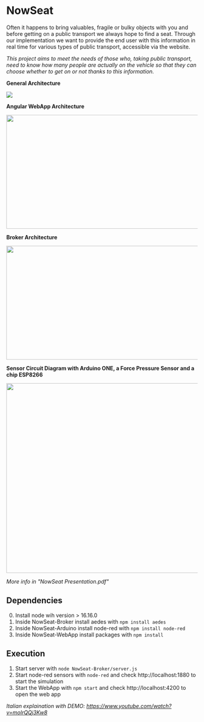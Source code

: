 
# NowSeat

Often it happens to bring valuables, fragile or bulky objects with you and before getting on a public transport we always hope to find a seat. Through our implementation we want to provide the end user with this information in real time for various types of public transport, accessible via the website.

*This project aims to meet the needs of those who, taking public transport, need to know how many people are actually on the vehicle so that they can choose whether to get on or not thanks to this information.*


**General Architecture**

<img src="https://lh6.googleusercontent.com/J4FEO5F-wlg9VGiwQm1yDgeS7AsMOYfV7lg9fWp71eGdg5vIsmM_n2egMuV0HW9YOoF-icwUIc8Ogm9VDBXSFM7q1FjXP6PG03JzuGEWoL1ZS5nyg7gAlieSk2u_eNulFob3mrTuRO-azKQmYmLwnfGoRN1hYZxU6GD6CUA1GsPiyCN6zDQlkEB6NOiR=nw">


**Angular WebApp Architecture**

<img src="https://lh3.googleusercontent.com/uRweRVTG7osombZaW07GHS2wUBeiLX-zSJZ1jgBxILYMo13BqngYLIPmTFYLfud4-vL01B1woLMo9GnGodwebPz4fVatEdpxJBZG6d394n5MCeVAHGuC48voaW3uv7AOCwD1tJV5UKT1VWfIkfuAEu6FHOGrJ3AOTfFNpLBvwFxzBVN-YzXqjbz1BvfZ=nw" width="650" height="300">


**Broker Architecture**

<img src="https://lh4.googleusercontent.com/xhtaI1KRCXtgEiPztdr_3YlDsApzp-ol1EbWdKHEi4foV0acZcPC8e2Z2UUTX_KemBWwVxNmAoA8qEtMNCPADlDF--SAhVaUG1uUUuRYDcBiwqczpu1YR3vp5kJumgDRLOMfSNCF3NB12OXXx5xWv7jhynAR1WB7H6BD0dJXeiTtuNPXHu5pk4eNw8LZ=nw" width="650" height="300">


**Sensor Circuit Diagram with Arduino ONE, a Force Pressure Sensor and a chip ESP8266**

<img src="https://lh5.googleusercontent.com/ARZ49OP6Jpz-NHiLQXbWikotYOF0rgXL8gLsctZPyE3XURnKZWTplDQGKpADkOfUmuix9SUap2-d8mV9dCN-lRDTuMKw9icH157lkaD_P5PmhXOaMmVt3jw7JiUtAvdVNOSynnWWjg8s3LEyEdXKJzLD1uIgv7CP-aSzaxcBaJND4PxVFO892i2iYE1T=nw" width="650" height="500">

*More info in "NowSeat Presentation.pdf"*


## Dependencies
0. Install node wih version > 16.16.0
1. Inside NowSeat-Broker install aedes with `npm install aedes`
2. Inside NowSeat-Arduino install node-red with `npm install node-red`
3. Inside NowSeat-WebApp install packages with `npm install`

## Execution
1. Start server with `node NowSeat-Broker/server.js`
2. Start node-red sensors with `node-red`  and check http://localhost:1880 to start the simulation
3. Start the WebApp with `npm start` and check http://localhost:4200 to open the web app



*Italian explaination with DEMO: https://www.youtube.com/watch?v=molrQQj3Kw8*
